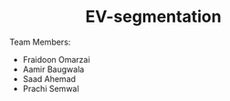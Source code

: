<h1 align='center'>EV-segmentation</h1>

Team Members:
- Fraidoon Omarzai
- Aamir Baugwala
- Saad Ahemad
- Prachi Semwal

